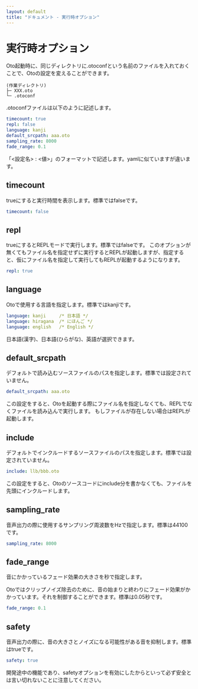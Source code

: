 ```yaml
---
layout: default
title: "ドキュメント - 実行時オプション"
---
```


# 実行時オプション

Oto起動時に、同じディレクトリに.otoconfという名前のファイルを入れておくことで、Otoの設定を変えることができます。

```
(作業ディレクトリ)
├─ XXX.oto
└─ .otoconf
```

.otoconfファイルは以下のように記述します。

```yaml
timecount: true
repl: false
language: kanji
default_srcpath: aaa.oto
sampling_rate: 8000
fade_range: 0.1
```

「<設定名> : <値>」のフォーマットで記述します。yamlに似ていますが違います。

<h2 id="opt-timecount">timecount</h2>

trueにすると実行時間を表示します。標準ではfalseです。

```yaml
timecount: false
```

<h2 id="opt-repl">repl</h2>

trueにするとREPLモードで実行します。標準ではfalseです。
このオプションが無くてもファイル名を指定せずに実行するとREPLが起動しますが、指定すると、仮にファイル名を指定して実行してもREPLが起動するようになります。

```yaml
repl: true
```

<h2 id="opt-language">language</h2>

Otoで使用する言語を指定します。標準ではkanjiです。

```yaml
language: kanji     /* 日本語 */
language: hiragana  /* にほんご */
language: english   /* English */
```

日本語(漢字)、日本語(ひらがな)、英語が選択できます。

<h2 id="opt-srcpath">default_srcpath</h2>

デフォルトで読み込むソースファイルのパスを指定します。標準では設定されていません。

```yaml
default_srcpath: aaa.oto
```

この設定をすると、Otoを起動する際にファイル名を指定しなくても、REPLでなくファイルを読み込んで実行します。
もしファイルが存在しない場合はREPLが起動します。

<h2 id="opt-include">include</h2>

デフォルトでインクルードするソースファイルのパスを指定します。標準では設定されていません。

```yaml
include: llb/bbb.oto
```

この設定をすると、Otoのソースコードにinclude分を書かなくても、ファイルを先頭にインクルードします。

<h2 id="opt-samprate">sampling_rate</h2>

音声出力の際に使用するサンプリング周波数をHzで指定します。標準は44100です。

```yaml
sampling_rate: 8000
```

<h2 id="opt-faderange">fade_range</h2>

音にかかっているフェード効果の大きさを秒で指定します。

Otoではクリップノイズ除去のために、音の始まりと終わりにフェード効果がかかっています。それを制御することができます。標準は0.05秒です。

```yaml
fade_range: 0.1
```

<h2 id="opt-safety">safety</h2>

音声出力の際に、音の大きさとノイズになる可能性がある音を抑制します。標準はtrueです。

```yaml
safety: true
```

開発途中の機能であり、safetyオプションを有効にしたからといって必ず安全とは言い切れないことに注意してください。